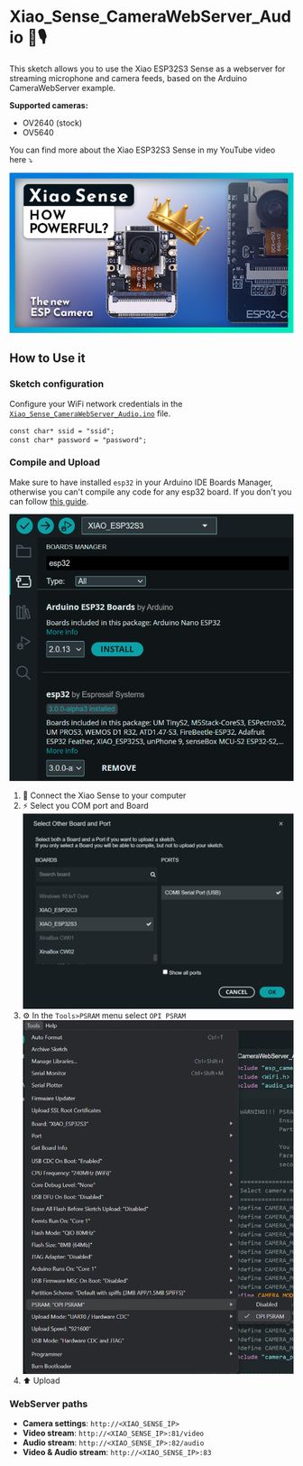 # Xiao_Sense_CameraWebServer_Audio 📸🎙️

This sketch allows you to use the Xiao ESP32S3 Sense as a webserver for streaming microphone and camera feeds, based on the Arduino CameraWebServer example.

**Supported cameras:**

- OV2640 (stock)
- OV5640

You can find more about the Xiao ESP32S3 Sense in my YouTube video here ⤵️

[![Youtube Video](docs/img/video_thumbnail.jpg)](https://www.youtube.com/watch?v=_67m6rpgLw4)

## How to Use it

### Sketch configuration

Configure your WiFi network credentials in the [`Xiao_Sense_CameraWebServer_Audio.ino`](https://github.com/fabio-garavini/Xiao_Sense_CameraWebServer_Audio/Xiao_Sense_CameraWebServer_Audio.ino) file.

```sketch
const char* ssid = "ssid";
const char* password = "password";
```

### Compile and Upload

Make sure to have installed `esp32` in your Arduino IDE Boards Manager, otherwise you can't compile any code for any esp32 board.
If you don't you can follow [this guide](https://docs.espressif.com/projects/arduino-esp32/en/latest/installing.html#installing-using-arduino-ide).

![Arduino IDE Boards Manager ESP32](docs/img/arduino_ide_board_manager_esp32.png)

1. 🔌 Connect the Xiao Sense to your computer
2. ⚡ Select you COM port and Board
    ![Board Select](docs/img/board_select.png)
3. ⚙️ In the `Tools>PSRAM` menu select `OPI PSRAM`
    ![Board Select](docs/img/enable_psram.png)
4. ⬆️ Upload

### WebServer paths

- **Camera settings**: `http://<XIAO_SENSE_IP>`
- **Video stream**: `http://<XIAO_SENSE_IP>:81/video`
- **Audio stream**: `http://<XIAO_SENSE_IP>:82/audio`
- **Video & Audio stream**: `http://<XIAO_SENSE_IP>:83`
